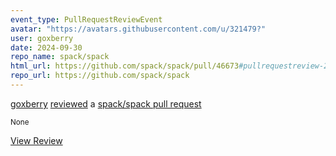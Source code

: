 ```yaml
---
event_type: PullRequestReviewEvent
avatar: "https://avatars.githubusercontent.com/u/321479?"
user: goxberry
date: 2024-09-30
repo_name: spack/spack
html_url: https://github.com/spack/spack/pull/46673#pullrequestreview-2338798124
repo_url: https://github.com/spack/spack
---
```


<a href='https://github.com/goxberry' target='_blank'>goxberry</a> <a href='https://github.com/spack/spack/pull/46673#pullrequestreview-2338798124' target='_blank'>reviewed</a> a <a href='https://github.com/spack/spack/pull/46673' target='_blank'>spack/spack pull request</a>

<small>None</small>

<a href='https://github.com/spack/spack/pull/46673#pullrequestreview-2338798124' target='_blank'>View Review</a>